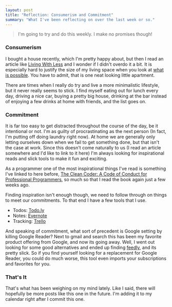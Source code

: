 ```yaml
---
layout: post
title: "Reflection: Consumerism and Commitment"
summary: "What I've been reflecting on over the last week or so."
---
```

> I'm going to try and do this weekly. I make no promises though!

### Consumerism
I bought a house recently, which I'm pretty happy about, but then I read an article like [Living With Less](http://www.nytimes.com/2013/03/10/opinion/sunday/living-with-less-a-lot-less.html?src=me&ref=general&_r=2&) and I wonder if I didn't overdo it a bit. It is especially hard to justify the size of my living space when you look at [what is possible](http://www.lifeedited.com/see-full-set-of-official-lifeedited-apartment-photos/). You have to admit, that is one neat looking little apartment.

There are times when I really do try and live a more minimalistic lifestyle, but it never really seems to stick. I find myself eating out for lunch every day, driving a nice car, buying a pretty big house, drinking at the bar instead of enjoying a few drinks at home with friends, and the list goes on.

### Commitment
It is far too easy to get distracted throughout the course of the day, be it intentional or not. I'm as guilty of procrastinating as the next person (In fact, I'm putting off doing laundry right now). At home we are generally only letting ourselves down when we fail to get something done, but that isn't the case at work. Since this doesn't come naturally to us (I read an article somewhere and I'd like to link to it here) I'm always looking for inspirational reads and slick tools to make it fun and exciting.

As a programmer one of the most inspirational things I've read is something I've linked to here before, [The Clean Coder: A Code of Conduct for Professional Programmers](http://www.barnesandnoble.com/w/clean-coder-robert-c-martin/1029379635?cm_mmc=googlepla-_-textbook_instock_26to75_pt99-_-q000000633-_-9780137081073&cm_mmca2=pla&ean=9780137081073&isbn=9780137081073&r=1), so much so that I read the book again just a few weeks ago.

Finding inspiration isn't enough though, we need to follow through on things to meet our commitments. To that end I have a few tools that I use.

- Todos: [Todo.ly](http://todo.ly)
- Notes: [Evernote](http://www.evernote.com)
- Tracking: [Trello](http://www.trello.com)

And speaking of commitment, what sort of precedent is Google setting by killing Google Reader? Next to gmail and search this has been my favorite product offering from Google, and now its going away. Well, I went out looking for some good alternatives and ended up finding [feedly](http://www.feedly.com), and its pretty slick. So if you find yourself looking for a replacement for Google Reader, you could do much worse, this tool even imports your subscriptions and favorites for you.

### That's It

That's what has been weighing on my mind lately. Like I said, there will hopefully be more posts like this one in the future. I'm adding it to my calendar right after I commit this one.
